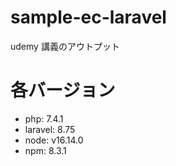 # sample-ec-laravel
udemy 講義のアウトプット

# 各バージョン
- php: 7.4.1
- laravel: 8.75
- node: v16.14.0
- npm: 8.3.1
